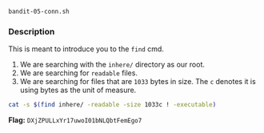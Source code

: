 `bandit-05-conn.sh`

### Description   
This is meant to introduce you to the `find` cmd.   
1. We are searching with the `inhere/` directory as our root.  
2. We are searching for `readable` files.  
3. We are searching for files that are `1033` bytes in size. The `c` denotes it is using bytes as the unit of measure.

```bash
cat -s $(find inhere/ -readable -size 1033c ! -executable)
```
**Flag:** `DXjZPULLxYr17uwoI01bNLQbtFemEgo7`